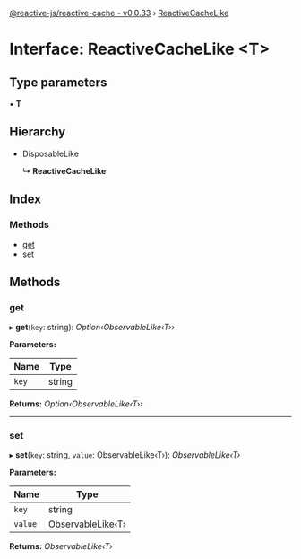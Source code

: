 [@reactive-js/reactive-cache - v0.0.33](../README.md) › [ReactiveCacheLike](reactivecachelike.md)

# Interface: ReactiveCacheLike <**T**>

## Type parameters

▪ **T**

## Hierarchy

* DisposableLike

  ↳ **ReactiveCacheLike**

## Index

### Methods

* [get](reactivecachelike.md#get)
* [set](reactivecachelike.md#set)

## Methods

###  get

▸ **get**(`key`: string): *Option‹ObservableLike‹T››*

**Parameters:**

Name | Type |
------ | ------ |
`key` | string |

**Returns:** *Option‹ObservableLike‹T››*

___

###  set

▸ **set**(`key`: string, `value`: ObservableLike‹T›): *ObservableLike‹T›*

**Parameters:**

Name | Type |
------ | ------ |
`key` | string |
`value` | ObservableLike‹T› |

**Returns:** *ObservableLike‹T›*
